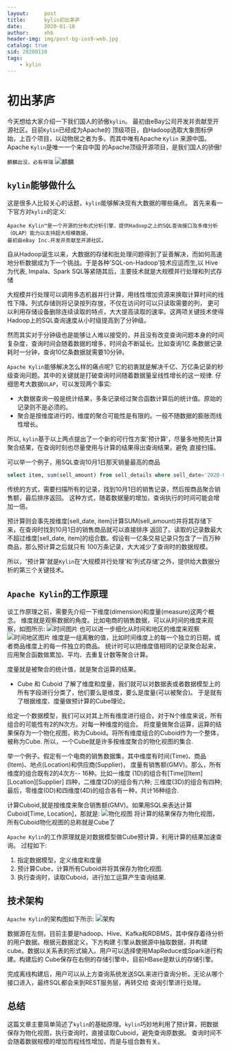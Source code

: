 ```yaml
---
layout:     post
title:      kylin初出茅庐
date:       2020-01-10
author:     xhb
header-img: img/post-bg-ios9-web.jpg
catalog: true
sid: 20200110
tags:
    - kylin
---
```


# 初出茅庐
今天想给大家介绍一下我们国人的骄傲`kylin`。 最初由eBay公司开发并贡献至开源社区。目前`Kylin`已经成为Apache的
顶级项目，自Hadoop选取大象图标伊始，上百个项目，以动物居之者为多。而其中唯有Apache `Kylin` 来源中国。Apache `Kylin`是唯一一个来自中国
的Apache顶级开源项目，是我们国人的骄傲!

`麒麟出没，必有祥瑞`
![麒麟](https://pic.kuaizhan.com/g3/ff/a5/e13b-eb67-4ecc-b719-f762d36f956c49)

## `kylin`能够做什么
这是很多人比较关心的话题，`kylin`能够解决现有大数据的哪些痛点。
首先来看一下官方对`kylin`的定义:

```
Apache Kylin™是一个开源的分布式分析引擎，提供Hadoop之上的SQL查询接口及多维分析（OLAP）能力以支持超大规模数据，
最初由eBay Inc.开发并贡献至开源社区。

```

自从Hadoop诞生以来，大数据的存储和批处理问题得到了妥善解决，而如何高速地分析数据成为下一个挑战。于是各种'SQL-on-Hadoop'技术应运而生,以
Hive为代表, Impala、Spark SQL等紧随其后，主要技术就是大规模并行处理和列式存储

大规模并行处理可以调用多态机器并行计算，用线性增加资源来换取计算时间的线性下降。列式存储则将记录按列存放，不仅在访问时可以只读取需要的列，
更可以利用存储设备删除连续读取的特点，大大提高读取的速率。这两项关键技术使得Hadoop上的SQL查询速度从小时级提高到了分钟级。

然而其实对于分钟级也是能够让人难以接受的，并且没有改变查询问题本身的时间复杂度，查询时间会随着数据的增多，时间会不断延长。比如查询1亿
条数据记录耗时一分钟，查询10亿条数据就需要10分钟。

`Apache Kylin`能够解决怎么样的痛点呢?
它的初衷就是解决千亿、万亿条记录的秒级查询问题。其中的关键就是打破查询时间随着数据量呈线性增长的这一规律.
仔细思考大数据`OLAP`，可以发现两个事实:
* 大数据查询一般是统计结果，多条记录经过聚合函数计算后的统计值。原始的记录则不是必须的。
* 聚合是按维度进行的，维度的聚合可能性是有限的。一般不随数据的膨胀而线性增长。

所以, `kylin`基于以上两点提出了一个新的可行性方案'预计算'，尽量多地预先计算聚合结果，在查询时刻也尽量使用与计算的结果得出查询结果，避免
直接扫描。

可以举一个例子，用SQL查询10月1日那天销量最高的商品

```sql
select item, sum(sell_amount) from sell_details where sell_date='2020-01-10' group by item order by sum(sell_amount) desc 

```

传统的方式，需要扫描所有的记录，找到10月1日的销售记录，然后按商品聚合销售额，最后排序返回。
这种方式，随着数据量的增加，查询执行的时间可能会增加一倍。

预计算则会事先按维度[sell_date, item]计算SUM(sell_amount)并将其存储下来，在查询时找到10月1日的销售商品就可以直接排序
返回了。读取的记录数最大不超过维度[sell_date, item]的组合数。假设有一亿条交易记录只包含了一百万种商品，那么预计算之后就只有
100万条记录，大大减少了查询时的数据规模。

所以，'预计算'就是`Kylin`在'大规模并行处理'和'列式存储'之外，提供给大数据分析的第三个关键技术。

## `Apache Kylin`的工作原理
谈工作原理之前，需要先介绍一下维度(dimension)和度量(measure)这两个概念。
维度就是观察数据的角度。比如电商的销售数据，可以从时间的维度来观察，如图所示:
![时间图片](https://pic.kuaizhan.com/g3/02/89/41a0-7573-4fe2-839a-ab95f4f22d7b28)
也可以进一步细化从时间和地区的维度来观察
![时间地区图片](https://pic.kuaizhan.com/g3/9c/86/6dc3-a5ab-4a28-b60b-5b392299f0b342)
维度是一组离散的值，比如时间维度上的每一个独立的日期，或者商品维度上的每一件独立的商品。
统计时可以把维度值相同的记录聚合起来，应用聚合函数做累加、平均、去重复计数等聚合计算。

度量就是被聚合的统计值，就是聚合运算的结果。

* Cube 和 Cuboid
了解了维度和度量，我们就可以对数据表或者数据模型上的所有字段进行分类了，他们要么是维度，要么是度量(可以被聚合)。
于是就有了根据维度、度量做预计算的Cube理论。

给定一个数据模型，我们可以对其上所有维度进行组合。对于N个维度来说，所有组合的可能性有2的N次方。对每一种维度的组合。
将度量做聚合运算，运算的结果保存为一个物化视图，称为Cuboid。将所有维度组合的Cuboid作为一个整体，被称为Cube.
所以，一个Cube就是许多按维度聚合的物化视图的集合.

举一个例子。假定有一个电商的销售数据集，其中维度有时间(Time)、商品(Item)、地点(Location)和供应商(Supplier)，
度量有销售额(GMV)。那么，所有维度的组合既有2的4次方-- 16种。比如一维度 (1D)的组合有[Time][Item][Location][Supplier]
四种，二维度(2D)的组合有六种; 三维度(3D)的组合有四种; 最后，零维度(0D)和四维度(4D)的组合各有一种，共计16种组合.

计算Cuboid,就是按维度来聚合销售额(GMV)。如果用SQL来表达计算Cuboid[Time, Location]，那就是:
![物化视图](https://pic.kuaizhan.com/g3/80/9e/7e8e-7863-4f39-90fd-e21504f8597c65)
将计算的结果保存为物化视图，所有Cuboid物化视图的总称就是Cube了

`Apache Kylin`的工作原理就是对数据模型做Cube预计算，利用计算的结果加速查询。
过程如下:
1. 指定数据模型，定义维度和度量
2. 预计算Cube，计算所有Cuboid并将其保存为物化视图.
3. 执行查询时，读取Cuboid，进行加工运算产生查询结果.

## 技术架构
`Apache Kylin`的架构图如下所示:
![架构](https://pic.kuaizhan.com/g3/35/ba/9d32-b00d-490d-a742-0648e0a18a3680)

数据源在左侧，目前主要是hadoop、Hive、Kafka和RDBMS，其中保存着待分析的用户数据。根据元数据定义，下方构建
引擎从数据源中抽取数据，并构建cube。数据以关系表的形式输入。用户可以选择使用MapReduce或Spark进行构建。构建后的
Cube保存在右侧的存储引擎中，目前HBase是默认的存储引擎。

完成离线构建后，用户可以从上方查询系统发送SQL来进行查询分析。无论从哪个接口进入，最终SQL都会来到REST服务层，再转交给
查询引擎进行处理。

## 总结
这篇文章主要简单简述了`kylin`的基础原理。`kylin`巧妙地利用了预计算，把数据保存为物化视图，执行查询时，直接读取Cuboid，避免查询原数据。
查询时间不会随着数据规模的增加而程线性增加，而是与组合数有关。
